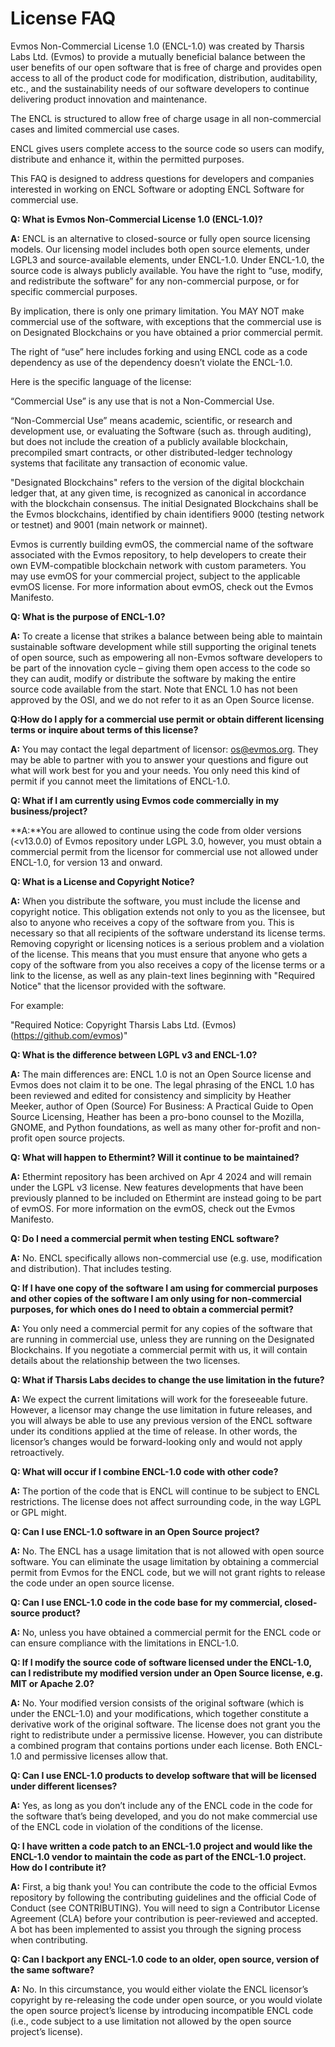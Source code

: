 # License FAQ

Evmos Non-Commercial License 1.0 (ENCL-1.0) was created by Tharsis Labs Ltd.
(Evmos) to provide a mutually beneficial balance between the user benefits of
our open software that is free of charge and provides open access to all of the
product code for modification, distribution, auditability, etc., and the
sustainability needs of our software developers to continue delivering product
innovation and maintenance.

The ENCL is structured to allow free of charge usage
in all non-commercial cases and limited commercial use cases.

ENCL gives users complete access to the source code so users can modify,
distribute and enhance it, within the permitted purposes.

This FAQ is designed to address questions for developers and companies
interested in working on ENCL Software or adopting ENCL Software for commercial
use.

**Q: What is Evmos Non-Commercial License 1.0 (ENCL-1.0)?**

**A:** ENCL is an alternative to closed-source or fully open source licensing
models. Our licensing model includes both open source elements, under LGPL3 and
source-available elements, under ENCL-1.0. Under ENCL-1.0, the source code is
always publicly available. You have the right to “use, modify, and redistribute
the software” for any non-commercial purpose, or for specific commercial
purposes.

By implication, there is only one primary limitation. You MAY NOT make
commercial use of the software, with exceptions that the commercial use is on
Designated Blockchains or you have obtained a prior commercial permit.

The right of “use” here includes forking and using ENCL code as
a code dependency as use of the dependency doesn’t violate the ENCL-1.0.

Here is the specific language of the license:

“Commercial Use” is any use that is not a Non-Commercial Use.

“Non-Commercial Use” means academic, scientific, or research and development
use, or evaluating the Software (such as. through auditing), but does not
include the creation of a publicly available blockchain, precompiled smart
contracts, or other distributed-ledger technology systems that facilitate any
transaction of economic value.

"Designated Blockchains" refers to the version of the digital blockchain ledger
that, at any given time, is recognized as canonical in accordance with the
blockchain consensus. The initial Designated Blockchains shall be the Evmos
blockchains, identified by chain identifiers 9000 (testing network or testnet)
and 9001 (main network or mainnet).

Evmos is currently building evmOS, the commercial name of the software associated with the Evmos repository,
to help developers to create their own EVM-compatible blockchain network with custom parameters.
You may use evmOS for your commercial project, subject to the applicable evmOS license.
For more information about evmOS, check out the Evmos Manifesto.

**Q: What is the purpose of ENCL-1.0?**

**A:** To create a license that strikes a balance between being able to maintain
sustainable software development while still supporting the original tenets of
open source, such as empowering all non-Evmos software developers to be part of
the innovation cycle – giving them open access to the code so they can audit,
modify or distribute the software by making the entire source code available
from the start. Note that ENCL 1.0 has not been approved by the OSI, and we do
not refer to it as an Open Source license.

**Q:How do I apply for a commercial use permit or obtain different licensing terms or inquire about terms of this license?**

**A:** You may contact the legal department of licensor: os@evmos.org. They
may be able to partner with you to answer your questions and figure out what
will work best for you and your needs. You only need this kind of permit if you
cannot meet the limitations of ENCL-1.0.

**Q: What if I am currently using Evmos code commercially in my business/project?**

**A:**You are allowed to continue using the code from older versions (<v13.0.0)
of Evmos repository under LGPL 3.0, however, you must obtain a commercial permit
from the licensor for commercial use not allowed under ENCL-1.0, for version 13
and onward.

**Q: What is a License and Copyright Notice?**

**A:** When you distribute the software, you must include the license and
copyright notice. This obligation extends not only to you as the licensee, but
also to anyone who receives a copy of the software from you. This is necessary
so that all recipients of the software understand its license terms. Removing
copyright or licensing notices is a serious problem and a violation of the
license. This means that you must ensure that anyone who gets a copy of the
software from you also receives a copy of the license terms or a link to the
license, as well as any plain-text lines beginning with "Required Notice" that
the licensor provided with the software.

For example:

"Required Notice: Copyright Tharsis Labs Ltd. (Evmos)(https://github.com/evmos)"

**Q: What is the difference between LGPL v3 and ENCL-1.0?**

**A:** The main differences are: ENCL 1.0 is not an Open Source license and
Evmos does not claim it to be one. The legal phrasing of the ENCL 1.0 has been
reviewed and edited for consistency and simplicity by Heather Meeker, author of
Open (Source) For Business: A Practical Guide to Open Source Licensing, Heather
has been a pro-bono counsel to the Mozilla, GNOME, and Python foundations, as
well as many other for-profit and non-profit open source projects.

**Q: What will happen to Ethermint? Will it continue to be maintained?**

**A:** Ethermint repository has been archived on Apr 4 2024 and will remain
under the LGPL v3 license. New features developments that have been previously
planned to be included on Ethermint are instead going to be part of evmOS.
For more information on the evmOS, check out the Evmos Manifesto.

**Q: Do I need a commercial permit when testing ENCL software?**

**A:** No. ENCL specifically allows non-commercial use (e.g. use, modification
and distribution). That includes testing.

**Q: If I have one copy of the software I am using for commercial purposes and other copies of the software
I am only using for non-commercial purposes, for which ones do I need to obtain a commercial permit?**

**A:** You only need a commercial permit for any copies of the software that are
running in commercial use, unless they are running on the Designated
Blockchains. If you negotiate a commercial permit with us, it will contain
details about the relationship between the two licenses.

**Q: What if Tharsis Labs decides to change the use limitation in the future?**

**A:** We expect the current limitations will work for the foreseeable future.
However, a licensor may change the use limitation in future releases, and you
will always be able to use any previous version of the ENCL software under its
conditions applied at the time of release. In other words, the licensor’s
changes would be forward-looking only and would not apply retroactively.

**Q: What will occur if I combine ENCL-1.0 code with other code?**

**A:** The portion of the code that is ENCL will continue to be subject to ENCL
restrictions. The license does not affect surrounding code, in the way LGPL or
GPL might.

**Q: Can I use ENCL-1.0 software in an Open Source project?**

**A:**  No. The ENCL has a usage limitation that is not allowed with open source
software. You can eliminate the usage limitation by obtaining a commercial
permit from Evmos for the ENCL code, but we will not grant rights to release the
code under an open source license.

**Q: Can I use ENCL-1.0 code in the code base for my commercial, closed-source product?**

**A:** No, unless you have obtained a commercial permit for the ENCL code or can
ensure compliance with the limitations in ENCL-1.0.

**Q: If I modify the source code of software licensed under the ENCL-1.0,
can I redistribute my modified version under an Open Source license, e.g. MIT or Apache 2.0?**

**A:** No. Your modified version consists of the original software (which is
under the ENCL-1.0) and your modifications, which together constitute a
derivative work of the original software. The license does not grant you the
right to redistribute under a permissive license. However, you can distribute a
combined program that contains portions under each license. Both ENCL-1.0 and
permissive licenses allow that.

**Q: Can I use ENCL-1.0 products to develop software that will be licensed under different licenses?**

**A:** Yes, as long as you don’t include any of the ENCL code in the code for
the software that’s being developed, and you do not make commercial use of the
ENCL code in violation of the conditions of the license.

**Q: I have written a code patch to an ENCL-1.0 project and would like the ENCL-1.0 vendor
to maintain the code as part of the ENCL-1.0 project. How do I contribute it?**

**A:** First, a big thank you! You can contribute the code to the official Evmos
repository by following the contributing guidelines and the official Code of
Conduct (see CONTRIBUTING). You will need to sign a Contributor License
Agreement (CLA) before your contribution is peer-reviewed and accepted. A bot
has been implemented to assist you through the signing process when
contributing.

**Q: Can I backport any ENCL-1.0 code to an older, open source, version of the same software?**

**A:** No. In this circumstance, you would either violate the ENCL licensor’s
copyright by re-releasing the code under open source, or you would violate the
open source project’s license by introducing incompatible ENCL code (i.e., code
subject to a use limitation not allowed by the open source project’s license).
